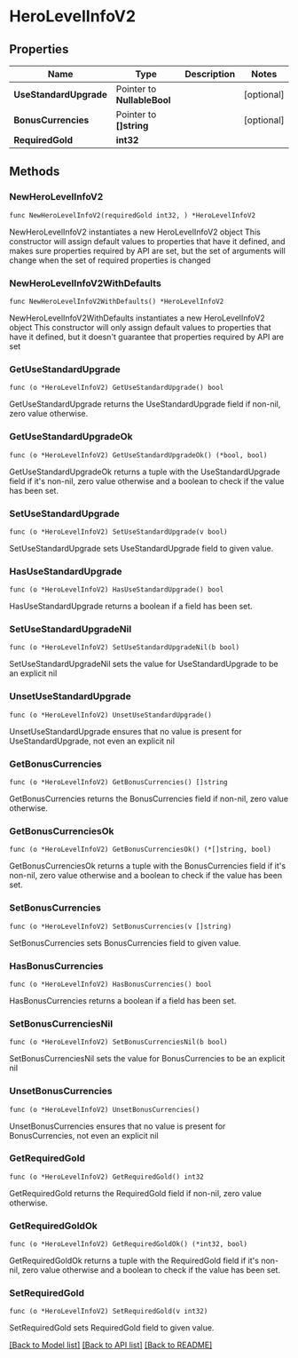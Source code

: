 # HeroLevelInfoV2

## Properties

Name | Type | Description | Notes
------------ | ------------- | ------------- | -------------
**UseStandardUpgrade** | Pointer to **NullableBool** |  | [optional] 
**BonusCurrencies** | Pointer to **[]string** |  | [optional] 
**RequiredGold** | **int32** |  | 

## Methods

### NewHeroLevelInfoV2

`func NewHeroLevelInfoV2(requiredGold int32, ) *HeroLevelInfoV2`

NewHeroLevelInfoV2 instantiates a new HeroLevelInfoV2 object
This constructor will assign default values to properties that have it defined,
and makes sure properties required by API are set, but the set of arguments
will change when the set of required properties is changed

### NewHeroLevelInfoV2WithDefaults

`func NewHeroLevelInfoV2WithDefaults() *HeroLevelInfoV2`

NewHeroLevelInfoV2WithDefaults instantiates a new HeroLevelInfoV2 object
This constructor will only assign default values to properties that have it defined,
but it doesn't guarantee that properties required by API are set

### GetUseStandardUpgrade

`func (o *HeroLevelInfoV2) GetUseStandardUpgrade() bool`

GetUseStandardUpgrade returns the UseStandardUpgrade field if non-nil, zero value otherwise.

### GetUseStandardUpgradeOk

`func (o *HeroLevelInfoV2) GetUseStandardUpgradeOk() (*bool, bool)`

GetUseStandardUpgradeOk returns a tuple with the UseStandardUpgrade field if it's non-nil, zero value otherwise
and a boolean to check if the value has been set.

### SetUseStandardUpgrade

`func (o *HeroLevelInfoV2) SetUseStandardUpgrade(v bool)`

SetUseStandardUpgrade sets UseStandardUpgrade field to given value.

### HasUseStandardUpgrade

`func (o *HeroLevelInfoV2) HasUseStandardUpgrade() bool`

HasUseStandardUpgrade returns a boolean if a field has been set.

### SetUseStandardUpgradeNil

`func (o *HeroLevelInfoV2) SetUseStandardUpgradeNil(b bool)`

 SetUseStandardUpgradeNil sets the value for UseStandardUpgrade to be an explicit nil

### UnsetUseStandardUpgrade
`func (o *HeroLevelInfoV2) UnsetUseStandardUpgrade()`

UnsetUseStandardUpgrade ensures that no value is present for UseStandardUpgrade, not even an explicit nil
### GetBonusCurrencies

`func (o *HeroLevelInfoV2) GetBonusCurrencies() []string`

GetBonusCurrencies returns the BonusCurrencies field if non-nil, zero value otherwise.

### GetBonusCurrenciesOk

`func (o *HeroLevelInfoV2) GetBonusCurrenciesOk() (*[]string, bool)`

GetBonusCurrenciesOk returns a tuple with the BonusCurrencies field if it's non-nil, zero value otherwise
and a boolean to check if the value has been set.

### SetBonusCurrencies

`func (o *HeroLevelInfoV2) SetBonusCurrencies(v []string)`

SetBonusCurrencies sets BonusCurrencies field to given value.

### HasBonusCurrencies

`func (o *HeroLevelInfoV2) HasBonusCurrencies() bool`

HasBonusCurrencies returns a boolean if a field has been set.

### SetBonusCurrenciesNil

`func (o *HeroLevelInfoV2) SetBonusCurrenciesNil(b bool)`

 SetBonusCurrenciesNil sets the value for BonusCurrencies to be an explicit nil

### UnsetBonusCurrencies
`func (o *HeroLevelInfoV2) UnsetBonusCurrencies()`

UnsetBonusCurrencies ensures that no value is present for BonusCurrencies, not even an explicit nil
### GetRequiredGold

`func (o *HeroLevelInfoV2) GetRequiredGold() int32`

GetRequiredGold returns the RequiredGold field if non-nil, zero value otherwise.

### GetRequiredGoldOk

`func (o *HeroLevelInfoV2) GetRequiredGoldOk() (*int32, bool)`

GetRequiredGoldOk returns a tuple with the RequiredGold field if it's non-nil, zero value otherwise
and a boolean to check if the value has been set.

### SetRequiredGold

`func (o *HeroLevelInfoV2) SetRequiredGold(v int32)`

SetRequiredGold sets RequiredGold field to given value.



[[Back to Model list]](../README.md#documentation-for-models) [[Back to API list]](../README.md#documentation-for-api-endpoints) [[Back to README]](../README.md)


